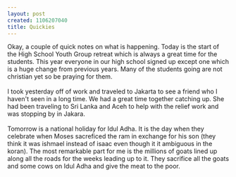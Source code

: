 ```yaml
--- 
layout: post
created: 1106207040
title: Quickies
---
```

Okay, a couple of quick notes on what is happening.  Today is the start of the High School Youth Group retreat which is always a great time for the students.  This year everyone in our high school signed up except one which is a huge change from previous years.  Many of the students going are not christian yet so be praying for them.
<br />
<br />I took yesterday off of work and traveled to Jakarta to see a friend who I haven't seen in a long time.  We had a great time together catching up.  She had been traveling to Sri Lanka and Aceh to help with the relief work and was stopping by in Jakara.
<br />
<br />Tomorrow is a national holiday for Idul Adha.  It is the day when they celebrate when Moses sacreficed the ram in exchange for his son (they think it was ishmael instead of isaac even though it it ambiguous in the koran).  The most remarkable part for me is the millions of goats lined up along all the roads for the weeks leading up to it.  They sacrifice all the goats and some cows on Idul Adha and give the meat to the poor.
